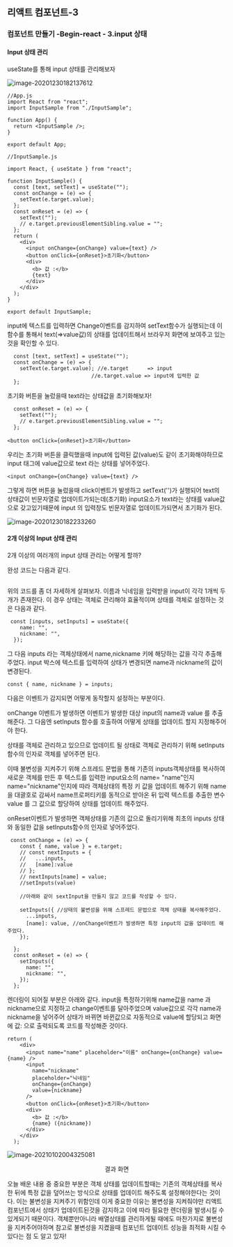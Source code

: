 

## 리액트 컴포넌트-3



### 컴포넌트 만들기 -Begin-react - 3.input 상태



#### Input 상태 관리

useState를 통해 input 상태를 관리해보자

![image-20201230182137612](C:\Users\imac\AppData\Roaming\Typora\typora-user-images\image-20201230182137612.png)

```react
//App.js
import React from "react";
import InputSample from "./InputSample";

function App() {
  return <InputSample />;
}

export default App;

```



```react
//InputSample.js

import React, { useState } from "react";

function InputSample() {
  const [text, setText] = useState("");
  const onChange = (e) => {
    setText(e.target.value);
  };
  const onReset = (e) => {
    setText("");
    // e.target.previousElementSibling.value = "";
  };
  return (
    <div>
      <input onChange={onChange} value={text} />
      <button onClick={onReset}>초기화</button>
      <div>
        <b> 값 :</b>
        {text}
      </div>
    </div>
  );
}

export default InputSample;

```



input에 텍스트를 입력하면 Change이벤트를 감지하여 setText함수가 실행되는데 이 함수를 통해서 text(=>value값)의 상태를 업데이트해서 브라우저 화면에 보여주고 있는 것을 확인할 수 있다.

```react
  const [text, setText] = useState("");
  const onChange = (e) => {
    setText(e.target.value); //e.target      => input
      					   //e.target.value => input에 입력한 값
  };
```

초기화 버튼을 눌렀을때 text라는 상태값을 초기화해보자!

```react
  const onReset = (e) => {
    setText("");
    // e.target.previousElementSibling.value = "";
  };
```

```react
<button onClick={onReset}>초기화</button>
```



우리는 초기화 버튼을 클릭했을때 input에 입력된 값(value)도 같이 초기화해야하므로  input 태그에 value값으로 text 라는 상태를 넣어주었다. 

```react
<input onChange={onChange} value={text} />
```

그렇게 하면 버튼을 눌렀을때 click이벤트가 발생하고 setText('')가 실행되어 text의 상태값이 빈문자열로 업데이트가되는데(초기화) input요소가 text라는 상태를 value값으로 갖고있기때문에 input 의 입력창도 빈문자열로 업데이트가되면서 초기화가 된다.

![image-20201230182233260](C:\Users\imac\AppData\Roaming\Typora\typora-user-images\image-20201230182233260.png)

#### 2개 이상의 Input 상태 관리

2개 이상의 여러개의 input 상태 관리는 어떻게 할까?

완성 코드는 다음과 같다.

```react

```



위의 코드를 좀 더 자세하게 살펴보자. 이름과 닉네임을 입력받을 input이 각각 1개씩 두개가 존재한다. 이 경우 상태는 객체로 관리해야 효율적이며 상태를 객체로 설정하는 것은 다음과 같다.

```react
 const [inputs, setInputs] = useState({
    name: "",
    nickname: "",
  });
```

그 다음 inputs 라는 객체상태에서 name,nickname 키에 해당하는 값을 각각 추출해주었다. input 박스에 텍스트를 입력하여 상태가 변경되면 name과 nickname의 값이 변경된다.

```react
const { name, nickname } = inputs;
```



다음은 이벤트가 감지되면 어떻게 동작할지 설정하는 부분이다. 

onChange 이벤트가 발생하면 이벤트가 발생한 대상 input의 name과 value 를 추출해준다. 그 다음엔  setInputs 함수를 호출하여 어떻게 상태를 업데이트 할지 지정해주어야 한다.

상태를 객체로 관리하고 있으므로 업데이트 될 상태로 객체로 관리하기 위해 setInputs함수의 인자로 객체를 넣어주면 된다.

이때 불변성을 지켜주기 위해 스프레드 문법을 통해 기존의 inputs객체상태를 복사하여 새로운 객체를 만든 후 텍스트를 입력한 input요소의 name= "name"인지 name="nickname"인지에 따라 객체상태의 특정 키 값을 업데이트 해주기 위해 name 을 대괄호로 감싸서 name프로퍼티키를 동적으로 받아온 뒤  입력 텍스트를 추출한 변수 value 를 그 값으로 할당하여 상태를 업데이트 해주었다.  

onReset이벤트가 발생하면 객체상태를 기존의 값으로 돌리기위해 최초의 inputs 상태와 동일한 값을 setInputs함수의 인자로 넣어주었다.

```react
 const onChange = (e) => {
    const { name, value } = e.target;
    // const nextInputs = {
    //   ...inputs,
    //   [name]:value
    // };
    // nextInputs[name] = value;
    //setInputs(value)

    //아래와 같이 sextInput을 만들지 않고 코드를 작성할 수 있다.

    setInputs({ //상태의 불변성을 위해 스프레드 문법으로 객체 상태를 복사해주었다.
      ...inputs,
      [name]: value, //onChange이벤트가 발생하면 특정 input의 값을 업데이트 해주었다.
    });
      
  };
  const onReset = (e) => {
    setInputs({
      name: "",
      nickname: "",
    });
  };
```



렌더링이 되어질 부분은 아래와 같다. input을 특정하기위해 name값을 name 과 nickname으로 지정하고 change이벤트를 달아주었으며 value값으로 각각 name과 nickname을 넣어주어 상태가 바뀌면 바뀐값으로 자동적으로 value에 할당되고 화면에 값: 으로 출력되도록 코드를 작성해준 것이다. 

```react
return (
    <div>
      <input name="name" placeholder="이름" onChange={onChange} value={name} />
      <input
        name="nickname"
        placeholder="닉네임"
        onChange={onChange}
        value={nickname}
      />
      <button onClick={onReset}>초기화</button>
      <div>
        <b> 값 :</b>
        {name} ({nickname})
      </div>
    </div>
  );
```

![image-20210102004325081](C:\Users\imac\AppData\Roaming\Typora\typora-user-images\image-20210102004325081.png)

<center>결과 화면</center>



오늘 배운 내용 중 중요한 부분은 객체 상태를 업데이트할때는 기존의 객체상태를 복사한 뒤에 특정 값을 덮어쓰는 방식으로 상태를 업데이트 해주도록 설정해야한다는 것이다. 이는 불변성을 지켜주기 위함인데 이게 중요한 이유는 불변성을 지켜줘야만 리액트 컴포넌트에서 상태가 업데이트된것을 감지하고 이에 따라 필요한 렌더링을 발생시킬 수 있게되기 때문이다. 객체뿐만아니라 배열상태를 관리하게될 때에도 마찬가지로 불변성을 지켜주어야하며 참고로 불변성을 지켰을때 컴포넌트 업데이트 성능을 최적화 시킬 수 있다는 점 도 알고 있자!





